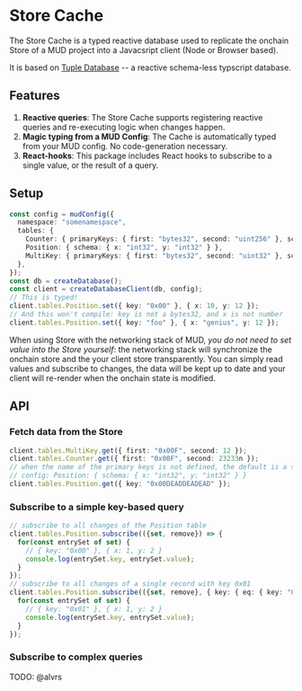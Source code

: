 # Store Cache

The Store Cache is a typed reactive database used to replicate the onchain Store of a MUD project into a Javacsript client (Node or Browser based).

It is based on [Tuple Database](https://github.com/ccorcos/tuple-database) -- a reactive schema-less typscript database.

## Features

1. **Reactive queries**: The Store Cache supports registering reactive queries and re-executing logic when changes happen.
2. **Magic typing from a MUD Config**: The Cache is automatically typed from your MUD config. No code-generation necessary.
3. **React-hooks**: This package includes React hooks to subscribe to a single value, or the result of a query.

## Setup

```typescript
const config = mudConfig({
  namespace: "somenamespace",
  tables: {
    Counter: { primaryKeys: { first: "bytes32", second: "uint256" }, schema: "uint256" },
    Position: { schema: { x: "int32", y: "int32" } },
    MultiKey: { primaryKeys: { first: "bytes32", second: "uint32" }, schema: "int32" },
  },
});
const db = createDatabase();
const client = createDatabaseClient(db, config);
// This is typed!
client.tables.Position.set({ key: "0x00" }, { x: 10, y: 12 });
// And this won't compile: key is not a bytes32, and x is not number
client.tables.Position.set({ key: "foo" }, { x: "genius", y: 12 });
```

When using Store with the networking stack of MUD, _you do not need to set value into the Store yourself_: the networking stack will synchronize the onchain store and the your client store transparently.
You can simply read values and subscribe to changes, the data will be kept up to date and your client will re-render when the onchain state is modified.

## API

### Fetch data from the Store

```typescript
client.tables.MultiKey.get({ first: "0x00F", second: 12 });
client.tables.Counter.get({ first: "0x00F", second: 23233n });
// when the name of the primary keys is not defined, the default is a single key called "key"
// config: Position: { schema: { x: "int32", y: "int32" } }
client.tables.Position.get({ key: "0x00DEADDEADEAD" });
```

### Subscribe to a simple key-based query

```typescript
// subscribe to all changes of the Position table
client.tables.Position.subscribe(({set, remove}) => {
  for(const entrySet of set) {
    // { key: "0x00" }, { x: 1, y: 2 }
    console.log(entrySet.key, entrySet.value);
  }
});
// subscribe to all changes of a single record with key 0x01
client.tables.Position.subscribe(({set, remove}, { key: { eq: { key: "0x01" } } }) => {
  for(const entrySet of set) {
    // { key: "0x01" }, { x: 1, y: 2 }
    console.log(entrySet.key, entrySet.value);
  }
});
```

### Subscribe to complex queries

TODO: @alvrs
